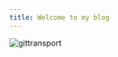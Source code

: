 ```yaml
---
title: Welcome to my blog
---
```


![gittransport](https://github.com/user-attachments/assets/a561754e-f84c-46d3-9c69-c3514667388c)
